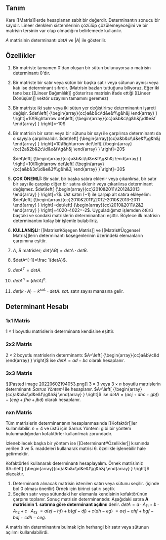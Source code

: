 ## Tanım
Kare [[Matris]]lerde hesaplanan sabit bir değerdir. Determinantın sonucu bir sayıdır. Lineer denklem sistemlerinin çözülüp çözülemeyeceğini ve bir matrisin tersinin var olup olmadığını belirlemede  kullanılır.

$A$ matrisinin determinantı $detA$ ve $|A|$ ile gösterilir.

## Özellikler
1. Bir matriste tamamen 0'dan oluşan bir sütun bulunuyorsa o matrisin determinantı 0'dır.
2. Bir matriste bir satır veya sütün bir başka satır veya sütunun aynısı veya katı ise determinant sıfırdır. (Matrisin bazları tuttuğunu biliyoruz. Eğer iki tane baz [[Lineer Bağımlılık]] gösterirse matrisin ifade ettiği [[Lineer Dönüşüm]] vektör uzayının tamamını geremez)
3. Bir matriste iki satır veya iki sütun yer değiştirirse determinantın işareti değişir.
    $det\left[ {\begin{array}{cc}a&b&c\\d&e&f\\g&h&j \end{array} } \right]=10\Rightarrow det\left[ {\begin{array}{cc}a&b&c\\g&h&j\\d&e&f \end{array} } \right]=-10$
4. Bir matrisin bir satırı veya bir sütunu bir sayı ile çarpılırsa determinantı da o sayıyla çarpılmalıdır.
    $det\left[ {\begin{array}{cc}a&b&c\\d&e&f\\g&h&j \end{array} } \right]=10\Rightarrow det\left[ {\begin{array}{cc}2a&2b&2c\\d&e&f\\g&h&j \end{array} } \right]=20$
    
    $det\left[ {\begin{array}{cc}a&b&c\\d&e&f\\g&h&j \end{array} } \right]=10\Rightarrow det\left[ {\begin{array}{cc}a&b&3c\\d&e&3f\\g&h&3j \end{array} } \right]=30$
5. **ÇOK ÖNEMLİ:** Bir satır, bir başka satıra eklenir veya çıkarılırsa, bir satır bir sayı ile çarpılıp diğer bir satıra eklenir veya çıkarılırsa determinant değişmez.
    $det\left[ {\begin{array}{cc}2010&2011\\2012&2013 \end{array} } \right]=?$. Üst satırı $(-1)$ ile çarpıp alt satıra ekleyelim: 
    $det\left[ {\begin{array}{cc}2010&2011\\2012-2010&2013-2011 \end{array} } \right]=det\left[ {\begin{array}{cc}2010&2011\\2&2 \end{array} } \right]=4020-4022=-2$. Uyguladığımız işlemden ötürü baştaki ve sondaki matrislerin determinantları eşittir. Böylece ilk matrisin determinantını kolay bir işlemle bulabiliriz.
6. **KULLANIŞLI:** [[Matris#Köşegen Matris]] ve [[Matris#Üçgensel Matris]]lerin determinantı köşegenlerinin üzerindeki elemanların çarpımına eşittir.
7. $A$, $B$ matrisler; $det(AB)=detA\cdot detB$.
8. $detA^{-1}=\frac 1{detA}$.
9. $detA^T=detA$.
10. $detA^n=(detA)^n$.
11. $det(k\cdot A)=k^{sat.}\cdot detA$. *sat.* satır sayısı manasına gelir.

## Determinant Hesabı
### 1x1 Matris
$1\times1$ boyutlu matrislerin determinantı kendisine eşittir.

### 2x2 Matris
$2\times2$ boyutlu matrislerin determinantı:
$A=\left[ {\begin{array}{cc}a&b\\c&d \end{array} } \right]$ ise $detA=ad-bc$  olarak hesaplanır.

### 3x3 Matris
![[Pasted image 20220602194053.png]]
$3\times3$ veya $3\times n$ boyutlu matrislerin determinantı *Sarrus Yöntemi* ile hesaplanır. $A=\left[ {\begin{array}{cc}a&b&c\\d&e&f\\g&h&j \end{array} } \right]$ ise $detA=(aej+dhc+gbf)-(ceg+fha+jbd)$ olarak hesaplanır.

### nxn Matris
Tüm matrislerin determinantının hesaplanmasında [[Kofaktör]]ler kullanılabilir. $n=4$ ve üstü için Sarrus Yöntemi gibi bir yöntem bulunmadığından kofaktörler kullanılmak zorundadır.

İzlenebilecek başka bir yöntem ise [[Determinant#Özellikler]] kısmında verilen 3 ve 5. maddeleri kullanarak matrisi 6. özellikle işlenebilir hale getirmektir.

Kofaktörleri kullanarak determinantı hesaplayalım.
Örnek matrisimiz $A=\left[ {\begin{array}{cc}a&b&c\\d&e&f\\g&h&j \end{array} } \right]$ olacaktır.
1. Determinantı alınacak matrisin istenilen satırı veya sütunu seçilir. (içinde bol 0 olması önerilir)
Örnek için birinci satırı seçtik
2. Seçilen satır veya sütundaki her elemanla kendisinin kofaktörünün çarpımı toplanır. Sonuç matrisin determinantıdır.
Aşağıdaki satıra **A matrisinin 1. satırına göre determinant açılımı** denir.
$detA=a\cdot A_{11}+b\cdot A_{12}+c\cdot A_{13}$
$=a(ej-hf)+b(gf-dj)+c(dh-eg)$
$=aej-ahf+bgf-bdj+cdh-ceg$.

A matrisinin determinantını bulmak için herhangi bir satır veya sütunun açılımı kullanılabilirdi.